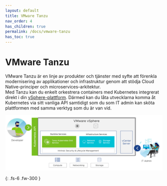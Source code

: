 ```yaml
---
layout: default
title: VMware Tanzu
nav_order: 4
has_children: true
permalink: /docs/vmware-tanzu
has_toc: true
---
```


# VMware Tanzu

VMware Tanzu är en linje av produkter och tjänster med syfte att förenkla modernisering av applikationer och infrastruktur genom att stödja Cloud Native-principer och microservices-arkitektur.  
Med Tanzu kan du enkelt orkestrera containers med Kubernetes integrerat direkt i din [vSphere-plattform](/docs/vmware-tanzu/containers-on-vsphere.md). Därmed kan du låta utvecklarna komma åt Kubernetes via sitt vanliga API samtidigt som du som IT admin kan sköta plattformen med samma verktyg som du är van vid.

![Tanzu-vSphere](/assets/images/tanzu-vsphere.png)

{: .fs-6 .fw-300 }